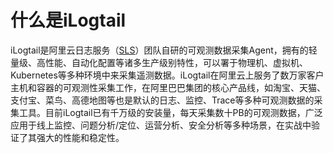 # 什么是iLogtail

iLogtail是阿里云日志服务（[SLS](https://www.aliyun.com/product/sls)）团队自研的可观测数据采集Agent，拥有的轻量级、高性能、自动化配置等诸多生产级别特性，可以署于物理机、虚拟机、Kubernetes等多种环境中来采集遥测数据。iLogtail在阿里云上服务了数万家客户主机和容器的可观测性采集工作，在阿里巴巴集团的核心产品线，如淘宝、天猫、支付宝、菜鸟、高德地图等也是默认的日志、监控、Trace等多种可观测数据的采集工具。目前iLogtail已有千万级的安装量，每天采集数十PB的可观测数据，广泛应用于线上监控、问题分析/定位、运营分析、安全分析等多种场景，在实战中验证了其强大的性能和稳定性。
